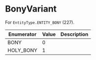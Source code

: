 # BonyVariant

For `EntityType.ENTITY_BONY` (227). 

| Enumerator | Value | Description |
| - | - | - |
| BONY | 0 |  |
| HOLY_BONY | 1 |  |
